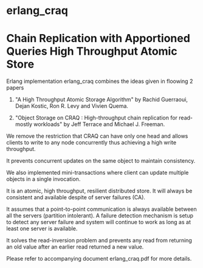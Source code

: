 # erlang_craq
Chain Replication with Apportioned Queries High Throughput Atomic Store
=======================================================================

Erlang implementation erlang_craq combines the ideas given in floowing 2 papers

1.  "A High Throughput Atomic Storage Algorithm"
by Rachid Guerraoui, Dejan Kostic, Ron R. Levy and Vivien Quema.

2. "Object Storage on CRAQ : High-throughput chain replication for read-mostly workloads"
by Jeff Terrace and Michael J. Freeman.

We remove the restriction that CRAQ can have only one head and allows clients to write to any
node concurrently thus achieving a high write throughput.

It prevents concurrent updates on the same object to maintain consistency.

We also implemented mini-transactions where client can update multiple objects in a single
invocation.

It is an atomic, high throughput, resilient distributed store. It will always be consistent and
available despite of server failures (CA).

It assumes that a point-to-point communication is always available between all the servers
(partition intolerant). A failure detection mechanism is setup to detect any server failure
and system will continue to work as long as at least one server is available.

It solves the read-inversion problem and prevents any read from returning an old value after
an earlier read returned a new value.

Please refer to accompanying document erlang_craq.pdf for more details.


